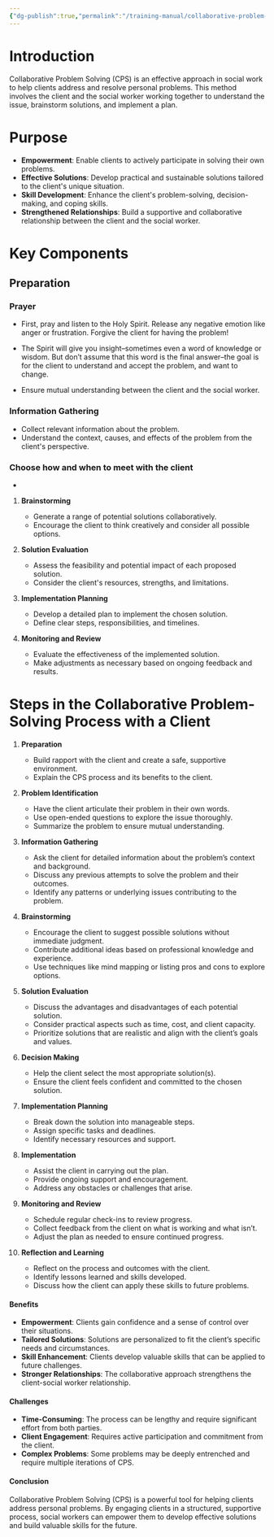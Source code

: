 ```yaml
---
{"dg-publish":true,"permalink":"/training-manual/collaborative-problem-solving/"}
---
```


# Introduction

Collaborative Problem Solving (CPS) is an effective approach in social work to help clients address and resolve personal problems. This method involves the client and the social worker working together to understand the issue, brainstorm solutions, and implement a plan.

# Purpose

- **Empowerment**: Enable clients to actively participate in solving their own problems.
- **Effective Solutions**: Develop practical and sustainable solutions tailored to the client's unique situation.
- **Skill Development**: Enhance the client's problem-solving, decision-making, and coping skills.
- **Strengthened Relationships**: Build a supportive and collaborative relationship between the client and the social worker.

# Key Components

## Preparation

### Prayer
- First, pray and listen to the Holy Spirit. Release any negative emotion like anger or frustration. Forgive the client for having the problem! 
- The Spirit will give you insight–sometimes even a word of knowledge or wisdom. But don’t assume that this word is the final answer–the goal is for the client to understand and accept the problem, and want to change. 

- Ensure mutual understanding between the client and the social worker.

### Information Gathering
 - Collect relevant information about the problem.
 - Understand the context, causes, and effects of the problem from the client's perspective.

### Choose how and when to meet with the client
- 

1. **Brainstorming**
    
    - Generate a range of potential solutions collaboratively.
    - Encourage the client to think creatively and consider all possible options.

1. **Solution Evaluation**
    
    - Assess the feasibility and potential impact of each proposed solution.
    - Consider the client's resources, strengths, and limitations.

1. **Implementation Planning**
    
    - Develop a detailed plan to implement the chosen solution.
    - Define clear steps, responsibilities, and timelines.

1. **Monitoring and Review**
    
    - Evaluate the effectiveness of the implemented solution.
    - Make adjustments as necessary based on ongoing feedback and results.

# Steps in the Collaborative Problem-Solving Process with a Client

1. **Preparation**
    
    - Build rapport with the client and create a safe, supportive environment.
    - Explain the CPS process and its benefits to the client.
2. **Problem Identification**
    
    - Have the client articulate their problem in their own words.
    - Use open-ended questions to explore the issue thoroughly.
    - Summarize the problem to ensure mutual understanding.
3. **Information Gathering**
    
    - Ask the client for detailed information about the problem’s context and background.
    - Discuss any previous attempts to solve the problem and their outcomes.
    - Identify any patterns or underlying issues contributing to the problem.
4. **Brainstorming**
    
    - Encourage the client to suggest possible solutions without immediate judgment.
    - Contribute additional ideas based on professional knowledge and experience.
    - Use techniques like mind mapping or listing pros and cons to explore options.
5. **Solution Evaluation**
    
    - Discuss the advantages and disadvantages of each potential solution.
    - Consider practical aspects such as time, cost, and client capacity.
    - Prioritize solutions that are realistic and align with the client’s goals and values.
6. **Decision Making**
    
    - Help the client select the most appropriate solution(s).
    - Ensure the client feels confident and committed to the chosen solution.
7. **Implementation Planning**
    
    - Break down the solution into manageable steps.
    - Assign specific tasks and deadlines.
    - Identify necessary resources and support.
8. **Implementation**
    
    - Assist the client in carrying out the plan.
    - Provide ongoing support and encouragement.
    - Address any obstacles or challenges that arise.
9. **Monitoring and Review**
    
    - Schedule regular check-ins to review progress.
    - Collect feedback from the client on what is working and what isn’t.
    - Adjust the plan as needed to ensure continued progress.
10. **Reflection and Learning**
    
    - Reflect on the process and outcomes with the client.
    - Identify lessons learned and skills developed.
    - Discuss how the client can apply these skills to future problems.

#### Benefits

- **Empowerment**: Clients gain confidence and a sense of control over their situations.
- **Tailored Solutions**: Solutions are personalized to fit the client’s specific needs and circumstances.
- **Skill Enhancement**: Clients develop valuable skills that can be applied to future challenges.
- **Stronger Relationships**: The collaborative approach strengthens the client-social worker relationship.

#### Challenges

- **Time-Consuming**: The process can be lengthy and require significant effort from both parties.
- **Client Engagement**: Requires active participation and commitment from the client.
- **Complex Problems**: Some problems may be deeply entrenched and require multiple iterations of CPS.

#### Conclusion

Collaborative Problem Solving (CPS) is a powerful tool for helping clients address personal problems. By engaging clients in a structured, supportive process, social workers can empower them to develop effective solutions and build valuable skills for the future.